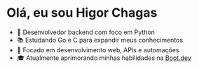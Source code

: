 # Olá, eu sou Higor Chagas

- 🎯 Desenvolvedor backend com foco em Python
- 📚 Estudando Go e C para expandir meus conhecimentos
- 🚀 Focado em desenvolvimento web, APIs e automações
- 🎓 Atualmente aprimorando minhas habilidades na [Boot.dev](https://boot.dev)
